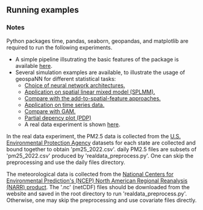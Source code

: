 ## Running examples

### Notes

Python packages time, pandas, seaborn, geopandas, and matplotlib are required to run the following experiments.

-   A simple pipeline illsutrating the basic features of the package is available [here](Example_utils/Example_utils.md).
-   Several simulation examples are available, to illustrate the usage of geospaNN for different statistical tasks:
    -   [Choice of neural network architectures.](Example_architecture/Example_architecture.md)
    -   [Application on spatial linear mixed model (SPLMM).](Example_linear/Example_linear.md)
    -   [Compare with the add-to-spatial-feature approaches.](Example_addcovariates_new/Example_addcovariates_new.md)
    -   [Application on time series data.](Example_time/Example_time.md)
    -   [Compare with GAM.](Example_GAM/Example_GAM.md)
    -   [Partial depency plot (PDP)](Example_PDP/PDP.md)
    -   A real data experiment is shown [here](Example_realdata.md).

In the real data experiment, the PM2.5 data is collected from the [U.S. Environmental Protection Agency](https://www.epa.gov/outdoor-air-quality-data/download-daily-data) datasets for each state are collected and bound together to obtain 'pm25_2022.csv'. daily PM2.5 files are subsets of 'pm25_2022.csv' produced by 'realdata_preprocess.py'. One can skip the preprocessing and use the daily files directory.

The meteorological data is collected from the [National Centers for Environmental Prediction's (NCEP) North American Regional Reanalysis (NARR) product](https://psl.noaa.gov/data/gridded/data.narr.html). The '.nc' (netCDF) files should be downloaded from the website and saved in the root directory to run 'realdata_preprocess.py'. Otherwise, one may skip the preprocessing and use covariate files directly.
